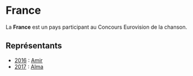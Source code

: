 # France

La **France** est un pays participant au Concours Eurovision de la chanson.

## Représentants

- [2016](2016.md) : [Amir](Amir.md)
- [2017](2017.md) : [Alma](Alma.md)
